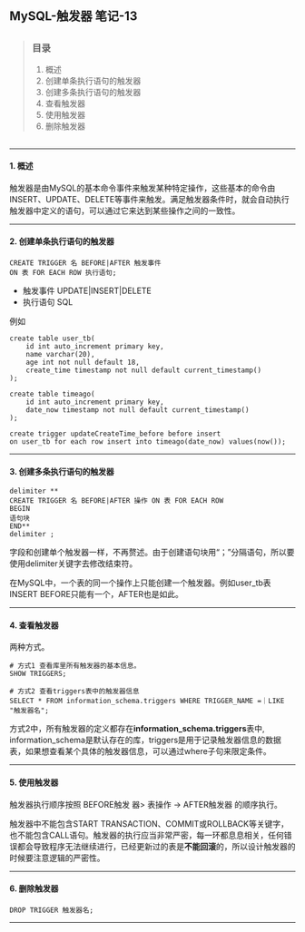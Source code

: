 ## MySQL-触发器 笔记-13

> ##
> ### 目录
> 1. 概述
> 2. 创建单条执行语句的触发器
> 3. 创建多条执行语句的触发器
> 4. 查看触发器
> 5. 使用触发器
> 6. 删除触发器
> ##

---

#### 1. 概述

触发器是由MySQL的基本命令事件来触发某种特定操作，这些基本的命令由INSERT、UPDATE、DELETE等事件来触发。满足触发器条件时，就会自动执行触发器中定义的语句，可以通过它来达到某些操作之间的一致性。

---
#### 2. 创建单条执行语句的触发器 

```
CREATE TRIGGER 名 BEFORE|AFTER 触发事件
ON 表 FOR EACH ROW 执行语句;
```
+ 触发事件 UPDATE|INSERT|DELETE
+ 执行语句 SQL

例如
```
create table user_tb(
    id int auto_increment primary key,
    name varchar(20),
    age int not null default 18,
    create_time timestamp not null default current_timestamp()
);

create table timeago(
    id int auto_increment primary key,
    date_now timestamp not null default current_timestamp()
);

create trigger updateCreateTime_before before insert
on user_tb for each row insert into timeago(date_now) values(now());
```

---
#### 3. 创建多条执行语句的触发器 

```
delimiter **
CREATE TRIGGER 名 BEFORE|AFTER 操作 ON 表 FOR EACH ROW
BEGIN
语句块
END**
delimiter ;
```
字段和创建单个触发器一样，不再赘述。由于创建语句块用“；”分隔语句，所以要使用delimiter关键字去修改结束符。

在MySQL中，一个表的同一个操作上只能创建一个触发器。例如user_tb表INSERT BEFORE只能有一个，AFTER也是如此。

---
#### 4. 查看触发器 

两种方式。

```
# 方式1 查看库里所有触发器的基本信息。
SHOW TRIGGERS;

# 方式2 查看triggers表中的触发器信息
SELECT * FROM information_schema.triggers WHERE TRIGGER_NAME =｜LIKE "触发器名";
```
方式2中，所有触发器的定义都存在**information_schema.triggers**表中, information_schema是默认存在的库，triggers是用于记录触发器信息的数据表，如果想查看某个具体的触发器信息，可以通过where子句来限定条件。

---
#### 5. 使用触发器 

触发器执行顺序按照 BEFORE触发 器> 表操作 -> AFTER触发器 的顺序执行。

触发器中不能包含START TRANSACTION、COMMIT或ROLLBACK等关键字，也不能包含CALL语句。触发器的执行应当非常严密，每一环都息息相关，任何错误都会导致程序无法继续进行，已经更新过的表是**不能回滚**的，所以设计触发器的时候要注意逻辑的严密性。

---
#### 6. 删除触发器  

```
DROP TRIGGER 触发器名;
```

---